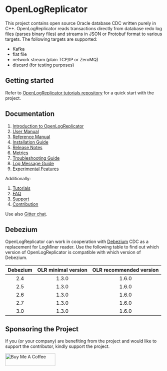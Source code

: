 # OpenLogReplicator

This project contains open source Oracle database CDC written purely in C++.
OpenLogReplicator reads transactions directly from database redo log files (parses binary files) and streams in JSON or Protobuf format to various targets.
The following targets are supported:

- Kafka
- flat file
- network stream (plain TCP/IP or ZeroMQ)
- discard (for testing purposes)

## Getting started

Refer to [OpenLogReplicator tutorials repository](https://github.com/bersler/OpenLogReplicator-tutorials) for a quick start with the project.

## Documentation

1. [Introduction to OpenLogReplicator](documentation/introduction/introduction.adoc)
2. [User Manual](documentation/user-manual/user-manual.adoc)
3. [Reference Manual](documentation/reference-manual/reference-manual.adoc)
4. [Installation Guide](documentation/installation/installation.adoc)
5. [Release Notes](documentation/release-notes/release-notes.adoc)
6. [Metrics](documentation/metrics/metrics.adoc)
7. [Troubleshooting Guide](documentation/troubleshooting/troubleshooting.adoc)
8. [Log Message Guide](documentation/log-messages/log-messages.adoc)
9. [Experimental Features](documentation/experimental-features/experimental-features.adoc)

Additionally:

1. [Tutorials](https://www.bersler.com/openlogreplicator/tutorials/)
2. [FAQ](https://www.bersler.com/openlogreplicator/faq/)
3. [Support](https://www.bersler.com/openlogreplicator/support/)
4. [Contribution](https://www.bersler.com/openlogreplicator/contribution/)

Use also [Gitter chat](https://gitter.im/bersler/OpenLogReplicator).

## Debezium

OpenLogReplicator can work in cooperation with [Debezium](https://debezium.io/) CDC as a replacement for LogMiner reader. 
Use the following table to find out which version of OpenLogReplicator is compatible with which version of Debezium.

| Debezium | OLR minimal version | OLR recommended  version |
|:--------:|:-------------------:|:------------------------:|
|   2.4    |        1.3.0        |          1.6.0           |
|   2.5    |        1.3.0        |          1.6.0           |
|   2.6    |        1.3.0        |          1.6.0           |
|   2.7    |        1.3.0        |          1.6.0           |
|   3.0    |        1.3.0        |          1.6.0           |

## Sponsoring the Project

If you (or your company) are benefiting from the project and would like to support the contributor, kindly support the project.

<a href="https://www.buymeacoffee.com/bersler" target="_blank"><img src="https://cdn.buymeacoffee.com/buttons/v2/default-blue.png" alt="Buy Me A Coffee" style="height: 40px !important;width: 160px !important;" ></a>
